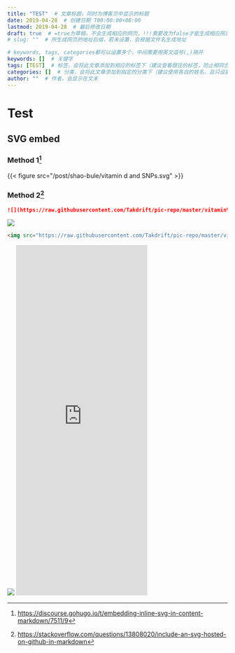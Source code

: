 ```yaml
---
title: "TEST"  # 文章标题，同时为博客页中显示的标题
date: 2019-04-28  # 创建日期 T00:00:00+08:00
lastmod: 2019-04-28  # 最后修改日期
draft: true  # =true为草稿，不会生成相应的网页，!!!需要改为false才能生成相应网页!!!
# slug: ""  # 所生成网页的地址后缀，若未设置，会根据文件名生成地址

# keywords, tags, categories都可以设置多个，中间需要用英文逗号(,)隔开
keywords: []  # 关键字
tags: [TEST]  # 标签，会将此文章添加到相应的标签下（建议查看既往的标签，防止相同含义的不同标签）
categories: []  # 分类，会将此文章添加到指定的分类下（建议使用各自的姓名，且只设置一个分类）
author: ""  # 作者，会显示在文末
---
```


# Test

## SVG embed

### Method 1[^svg1]

{{< figure src="/post/shao-bule/vitamin d and SNPs.svg" >}}

### Method 2[^svg2]

```markdown
![](https://raw.githubusercontent.com/Takdrift/pic-repo/master/vitamin%20d%20and%20SNPs.svg?sanitize=true)
```

![](https://raw.githubusercontent.com/Takdrift/pic-repo/master/vitamin%20d%20and%20SNPs.svg?sanitize=true)

```markdown
<img src="https://raw.githubusercontent.com/Takdrift/pic-repo/master/vitamin%20d%20and%20SNPs.svg?sanitize=true">
```

<img src="https://raw.githubusercontent.com/Takdrift/pic-repo/master/vitamin%20d%20and%20SNPs.svg?sanitize=true">

<Iframe src="https://www.baidu.com/s?wd=550001148021849"; 
width="300" height="800" scrolling="yes" frameborder="0"></iframe>

[^svg1]: https://discourse.gohugo.io/t/embedding-inline-svg-in-content-markdown/7511/9
[^svg2]: https://stackoverflow.com/questions/13808020/include-an-svg-hosted-on-github-in-markdown

